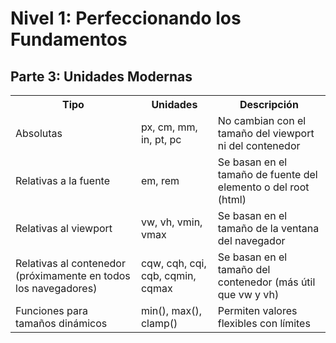 # Nivel 1: Perfeccionando los Fundamentos

## Parte 3: Unidades Modernas

<table>
  <tr>
    <th>Tipo</th>
    <th>Unidades</th>
    <th>Descripción</th>
  </tr>
  <tr>
    <td>Absolutas</td>
    <td>px, cm, mm, in, pt, pc</td>
    <td>No cambian con el tamaño del viewport ni del contenedor</td>
  </tr>
  <tr>
    <td>Relativas a la fuente</td>
    <td>em, rem</td>
    <td>Se basan en el tamaño de fuente del elemento o del root (html)</td>
  </tr>
  <tr>
    <td>Relativas al viewport</td>
    <td>vw, vh, vmin, vmax</td>
    <td>Se basan en el tamaño de la ventana del navegador</td>
  </tr>
  <tr>
    <td>Relativas al contenedor (próximamente en todos los navegadores)</td>
    <td>cqw, cqh, cqi, cqb, cqmin, cqmax</td>
    <td>Se basan en el tamaño del contenedor (más útil que vw y vh)</td>
  </tr>
  <tr>
    <td>Funciones para tamaños dinámicos</td>
    <td>min(), max(), clamp()</td>
    <td>Permiten valores flexibles con límites</td>
  </tr>
</table>
